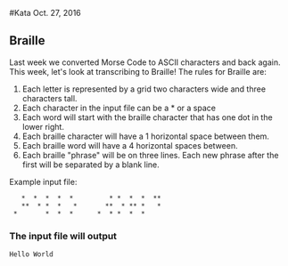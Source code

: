 #Kata Oct. 27, 2016

## Braille

Last week we converted Morse Code to ASCII characters and back again. This week, let's look at transcribing to Braille!
The rules for Braille are:

 1. Each letter is represented by a grid two characters wide and three characters tall.
 2. Each character in the input file can be a * or a space
 3. Each word will start with the braille character that has one dot in the lower right.
 4. Each braille character will have a 1 horizontal space between them.
 5. Each braille word will have a 4 horizontal spaces between.
 6. Each braille "phrase" will be on three lines. Each new phrase after the first will be separated by a blank line.

 
Example input file:
``` 
   *  *  *  *  *         * *  *  *  ** 
   **  * *  *   *       **  * ** *   * 
 *       *  *  *      *  * *  *  *     
```


### The input file will output 

`Hello World`
